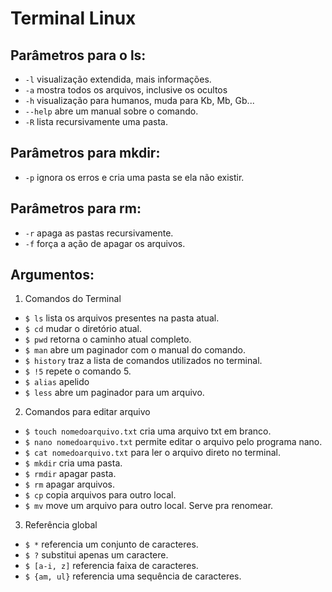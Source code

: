 # Terminal Linux

## Parâmetros para o ls:
- `-l`
	visualização extendida, mais informações.
- `-a`
	mostra todos os arquivos, inclusive os ocultos
- `-h`
	visualização para humanos, muda para Kb, Mb, Gb...
- `--help`
	abre um manual sobre o comando.
- `-R`
	lista recursivamente uma pasta.

## Parâmetros para mkdir:
- `-p`
	ignora os erros e cria uma pasta se ela não existir.

## Parâmetros para rm:
- `-r`
	apaga as pastas recursivamente.
- `-f`
	força a ação de apagar os arquivos.

## Argumentos:
1. Comandos do Terminal
- `$ ls`
	lista os arquivos presentes na pasta atual.
- `$ cd`
	mudar o diretório atual.
- `$ pwd`
	retorna o caminho atual completo.
- `$ man`
	abre um paginador com o manual do comando.
- `$ history`
	traz a lista de comandos utilizados no terminal.
- `$ !5`
	repete o comando 5.
- `$ alias`
	apelido
- `$ less`
	abre um paginador para um arquivo.

2. Comandos para editar arquivo
- `$ touch nomedoarquivo.txt`
	cria uma arquivo txt em branco.
- `$ nano nomedoarquivo.txt`
	permite editar o arquivo pelo programa nano.
- `$ cat nomedoarquivo.txt`
	para ler o arquivo direto no terminal.
- `$ mkdir`
	cria uma pasta.
- `$ rmdir`
	apagar pasta.
- `$ rm`
	apagar arquivos.
- `$ cp`
	copia arquivos para outro local.
- `$ mv`
	move um arquivo para outro local. Serve pra renomear.

3. Referência global
- `$ *`
	referencia um conjunto de caracteres.
- `$ ?`
	substitui apenas um caractere.
- `$ [a-i, z]`
	referencia faixa de caracteres.
- `$ {am, ul}`
	referencia uma sequência de caracteres.
